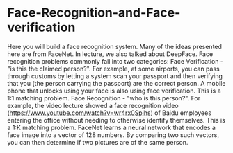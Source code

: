 # Face-Recognition-and-Face-verification
Here you will build a face recognition system. Many of the ideas presented here are from FaceNet. In lecture, we also talked about DeepFace.  Face recognition problems commonly fall into two categories:  Face Verification - "is this the claimed person?". For example, at some airports, you can pass through customs by letting a system scan your passport and then verifying that you (the person carrying the passport) are the correct person. A mobile phone that unlocks using your face is also using face verification. This is a 1:1 matching problem. Face Recognition - "who is this person?". For example, the video lecture showed a face recognition video (https://www.youtube.com/watch?v=wr4rx0Spihs) of Baidu employees entering the office without needing to otherwise identify themselves. This is a 1:K matching problem. FaceNet learns a neural network that encodes a face image into a vector of 128 numbers. By comparing two such vectors, you can then determine if two pictures are of the same person. 
